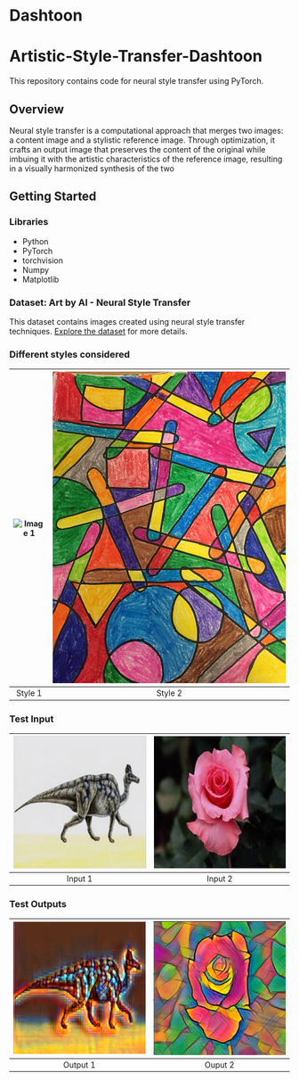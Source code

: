 # Dashtoon
# Artistic-Style-Transfer-Dashtoon

This repository contains code for neural style transfer using PyTorch.

## Overview

Neural style transfer is a computational approach that merges two images: a content image and a stylistic reference image. Through optimization, it crafts an output image that preserves the content of the original while imbuing it with the artistic characteristics of the reference image, resulting in a visually harmonized synthesis of the two

## Getting Started

### Libraries

- Python
- PyTorch
- torchvision
- Numpy
- Matplotlib

### Dataset: Art by AI - Neural Style Transfer

This dataset contains images created using neural style transfer techniques. [Explore the dataset](https://www.kaggle.com/datasets/vbookshelf/art-by-ai-neural-style-transfer) for more details.

### Different styles considered

![Image 1](https://github.com/yaswanth0209/Dashtoon/blob/main/image/style_1.png) | ![Image 2](https://github.com/yaswanth0209/Dashtoon/blob/main/image/style_2.png) | 
:-------------------------:|:-------------------------:|
Style 1       | Style 2      |


### Test Input

![Image 1](https://github.com/yaswanth0209/Dashtoon/blob/main/image/raw_1.png) | ![Image 2](https://github.com/yaswanth0209/Dashtoon/blob/main/image/raw_2.png) | 
:-------------------------:|:-------------------------:|
Input 1       | Input 2      |

### Test Outputs
![Image 1](https://github.com/yaswanth0209/Dashtoon/blob/main/image/s_1.png) | ![Image 2](https://github.com/yaswanth0209/Dashtoon/blob/main/image/s_2.png) | 
:-------------------------:|:-------------------------:|
Output 1       | Ouput 2      |
